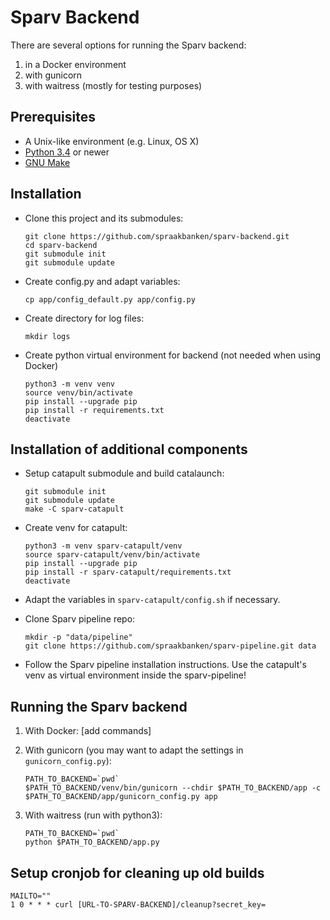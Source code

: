 # Sparv Backend

There are several options for running the Sparv backend:

1. in a Docker environment
2. with gunicorn
3. with waitress (mostly for testing purposes)


## Prerequisites

* A Unix-like environment (e.g. Linux, OS X)
* [Python 3.4](http://python.org/) or newer
* [GNU Make](https://www.gnu.org/software/make/)

## Installation
* Clone this project and its submodules:
   ```
   git clone https://github.com/spraakbanken/sparv-backend.git
   cd sparv-backend
   git submodule init
   git submodule update
   ```

* Create config.py and adapt variables:
    ```
    cp app/config_default.py app/config.py
    ```

* Create directory for log files:
   ```
   mkdir logs
   ```

* Create python virtual environment for backend (not needed when using Docker)
    ```
    python3 -m venv venv
    source venv/bin/activate
    pip install --upgrade pip
    pip install -r requirements.txt
    deactivate
    ```

## Installation of additional components

* Setup catapult submodule and build catalaunch:
    ```
    git submodule init
    git submodule update
    make -C sparv-catapult
    ```

* Create venv for catapult:
    ```
    python3 -m venv sparv-catapult/venv
    source sparv-catapult/venv/bin/activate
    pip install --upgrade pip
    pip install -r sparv-catapult/requirements.txt
    deactivate
    ```

* Adapt the variables in `sparv-catapult/config.sh` if necessary.

* Clone Sparv pipeline repo:
    ```
    mkdir -p "data/pipeline"
    git clone https://github.com/spraakbanken/sparv-pipeline.git data
    ```
* Follow the Sparv pipeline installation instructions. Use the catapult's venv
  as virtual environment inside the sparv-pipeline!

## Running the Sparv backend

1. With Docker:
    [add commands]

2. With gunicorn (you may want to adapt the settings in `gunicorn_config.py`):

    ```
    PATH_TO_BACKEND=`pwd`
    $PATH_TO_BACKEND/venv/bin/gunicorn --chdir $PATH_TO_BACKEND/app -c $PATH_TO_BACKEND/app/gunicorn_config.py app
    ```

3. With waitress (run with python3):
    ```
    PATH_TO_BACKEND=`pwd`
    python $PATH_TO_BACKEND/app.py
    ```

## Setup cronjob for cleaning up old builds

```
MAILTO=""
1 0 * * * curl [URL-TO-SPARV-BACKEND]/cleanup?secret_key=
```
